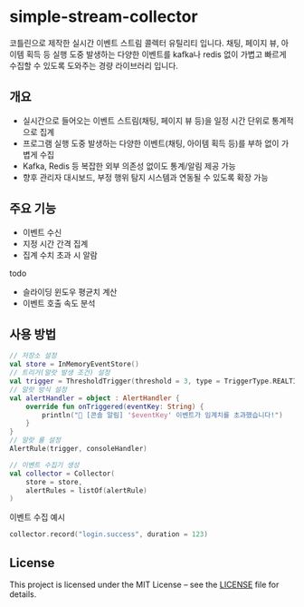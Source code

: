 # simple-stream-collector
코틀린으로 제작한 실시간 이벤트 스트림 콜렉터 유틸리티 입니다.
채팅, 페이지 뷰, 아이템 획득 등 실행 도중 발생하는 다양한 이벤트를 kafka나 redis 없이 가볍고 빠르게 수집할 수 있도록 도와주는 경량 라이브러리 입니다.

## 개요
- 실시간으로 들어오는 이벤트 스트림(채팅, 페이지 뷰 등)을 일정 시간 단위로 통계적으로 집계
- 프로그램 실행 도중 발생하는 다양한 이벤트(채팅, 아이템 획득 등)를 부하 없이 가볍게 수집
- Kafka, Redis 등 복잡한 외부 의존성 없이도 통계/알림 제공 가능
- 향후 관리자 대시보드, 부정 행위 탐지 시스템과 연동될 수 있도록 확장 가능

## 주요 기능
- 이벤트 수신
- 지정 시간 간격 집계
- 집계 수치 초과 시 알람

todo
- 슬라이딩 윈도우 평균치 계산
- 이벤트 호출 속도 분석

## 사용 방법
```kotlin
// 저장소 설정
val store = InMemoryEventStore()
// 트리거(알랏 발생 조건) 설정
val trigger = ThresholdTrigger(threshold = 3, type = TriggerType.REALTIME)
// 알랏 방식 설정
val alertHandler = object : AlertHandler {
    override fun onTriggered(eventKey: String) {
        println("🚨 [콘솔 알림] '$eventKey' 이벤트가 임계치를 초과했습니다!")
    }
}
// 알랏 룰 설정
AlertRule(trigger, consoleHandler)

// 이벤트 수집기 생성
val collector = Collector(
    store = store,
    alertRules = listOf(alertRule)
)
```

이벤트 수집 예시
```kotlin
collector.record("login.success", duration = 123)
```

## License
This project is licensed under the MIT License – see the [LICENSE](./LICENSE) file for details.



